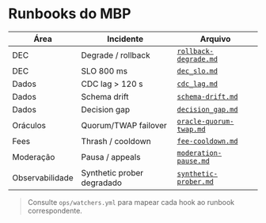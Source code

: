 # Runbooks do MBP

| Área | Incidente | Arquivo |
| --- | --- | --- |
| DEC | Degrade / rollback | [`rollback-degrade.md`](rollback-degrade.md) |
| DEC | SLO 800 ms | [`dec_slo.md`](dec_slo.md) |
| Dados | CDC lag > 120 s | [`cdc_lag.md`](cdc_lag.md) |
| Dados | Schema drift | [`schema-drift.md`](schema-drift.md) |
| Dados | Decision gap | [`decision_gap.md`](decision_gap.md) |
| Oráculos | Quorum/TWAP failover | [`oracle-quorum-twap.md`](oracle-quorum-twap.md) |
| Fees | Thrash / cooldown | [`fee-cooldown.md`](fee-cooldown.md) |
| Moderação | Pausa / appeals | [`moderation-pause.md`](moderation-pause.md) |
| Observabilidade | Synthetic prober degradado | [`synthetic-prober.md`](synthetic-prober.md) |

> Consulte `ops/watchers.yml` para mapear cada hook ao runbook correspondente.
